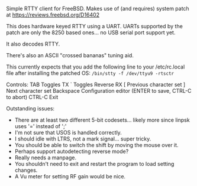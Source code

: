 Simple RTTY client for FreeBSD.  Makes use of (and requires) system patch at
https://reviews.freebsd.org/D16402

This does hardware keyed RTTY using a UART.  UARTs supported by the patch are
only the 8250 based ones... no USB serial port support yet.

It also decodes RTTY.

There's also an ASCII "crossed bananas" tuning aid.

This currently expects that you add the following line to your /etc/rc.local
file after installing the patched OS: `/bin/stty -f /dev/ttyu9 -rtsctr`

Controls:
TAB       Toggles TX
`         Toggles Reverse RX
[         Previous character set
]         Next character set
Backspace Configuration editor (ENTER to save, CTRL-C to abort)
CTRL-C    Exit

Outstanding issues:
* There are at least two different 5-bit codesets... likely more since linpsk uses '=' instead of ';'
* I'm not sure that USOS is handled correctly.
* I should idle with LTRS, not a mark signal... super tricky.
* You should be able to switch the shift by moving the mouse over it.
* Perhaps support autodetecting reverse mode?
* Really needs a manpage.
* You shouldn't need to exit and restart the program to load setting changes.
* A Vu meter for setting RF gain would be nice.
